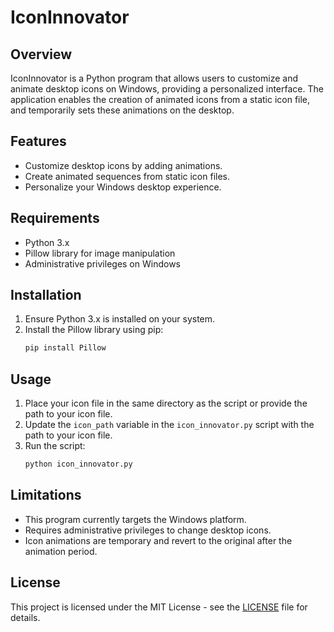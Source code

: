 # IconInnovator

## Overview
IconInnovator is a Python program that allows users to customize and animate desktop icons on Windows, providing a personalized interface. The application enables the creation of animated icons from a static icon file, and temporarily sets these animations on the desktop.

## Features
- Customize desktop icons by adding animations.
- Create animated sequences from static icon files.
- Personalize your Windows desktop experience.
  
## Requirements
- Python 3.x
- Pillow library for image manipulation
- Administrative privileges on Windows

## Installation
1. Ensure Python 3.x is installed on your system.
2. Install the Pillow library using pip:
   ```bash
   pip install Pillow
   ```

## Usage
1. Place your icon file in the same directory as the script or provide the path to your icon file.
2. Update the `icon_path` variable in the `icon_innovator.py` script with the path to your icon file.
3. Run the script:
   ```bash
   python icon_innovator.py
   ```

## Limitations
- This program currently targets the Windows platform.
- Requires administrative privileges to change desktop icons.
- Icon animations are temporary and revert to the original after the animation period.

## License
This project is licensed under the MIT License - see the [LICENSE](LICENSE) file for details.